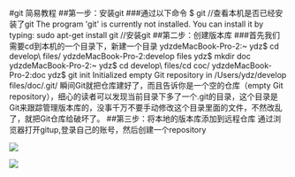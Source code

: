 #git 简易教程
##第一步：安装git
###通过以下命令
	$ git	//查看本机是否已经安装了git
	The program 'git' is currently not installed. You can 	install it by typing:
	sudo apt-get install git	//安装git
##第二步：创建版本库
###首先我们需要cd到本机的一个目录下，新建一个目录
	ydzdeMacBook-Pro-2:~ ydz$ cd develop\ files/
	ydzdeMacBook-Pro-2:develop files ydz$ mkdir doc
	ydzdeMacBook-Pro-2:~ ydz$ cd develop\ files/cd coc/
	ydzdeMacBook-Pro-2:doc ydz$ git init
	Initialized empty Git repository in /Users/ydz/develop files/doc/.git/
瞬间Git就把仓库建好了，而且告诉你是一个空的仓库（empty Git repository），细心的读者可以发现当前目录下多了一个.git的目录，这个目录是Git来跟踪管理版本库的，没事千万不要手动修改这个目录里面的文件，不然改乱了，就把Git仓库给破坏了。
##第三步：将本地的版本库添加到远程仓库
通过浏览器打开gitup,登录自己的账号，然后创建一个repository

![](https://github.com/1325718308/doc/blob/master/images/001.jpeg)

![](https://github.com/1325718308/doc/blob/master/images/002.jpeg)


	